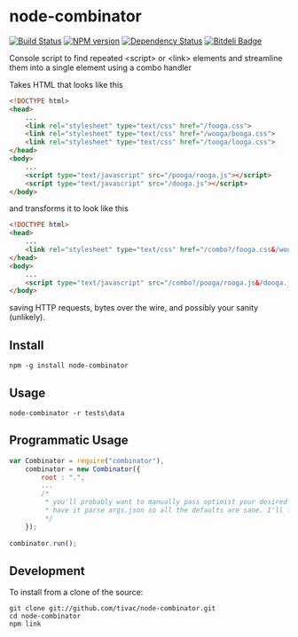 node-combinator
===============
[![Build Status](https://travis-ci.org/tivac/node-combinator.png?branch=master)](https://travis-ci.org/tivac/node-combinator) [![NPM version](https://badge.fury.io/js/combinator.png)](http://badge.fury.io/js/combinator) [![Dependency Status](https://gemnasium.com/tivac/node-combinator.png)](https://gemnasium.com/tivac/node-combinator) [![Bitdeli Badge](https://d2weczhvl823v0.cloudfront.net/tivac/node-combinator/trend.png)](https://bitdeli.com/free)

Console script to find repeated &lt;script&gt; or &lt;link&gt; elements and streamline them into a single element using a combo handler

Takes HTML that looks like this

```html
<!DOCTYPE html>
<head>
    ...
    <link rel="stylesheet" type="text/css" href="/fooga.css">
    <link rel="stylesheet" type="text/css" href="/wooga/booga.css">
    <link rel="stylesheet" type="text/css" href="/tooga/looga.css">
</head>
<body>
    ...
    <script type="text/javascript" src="/pooga/rooga.js"></script>
    <script type="text/javascript" src="/dooga.js"></script>
</body>
```

and transforms it to look like this

```html
<!DOCTYPE html>
<head>
    ...
    <link rel="stylesheet" type="text/css" href="/combo?/fooga.css&/wooga/booga.css&/tooga/looga.css">
</head>
<body>
    ...
    <script type="text/javascript" src="/combo?/pooga/rooga.js&/dooga.js"></script>
</body>
```
    
saving HTTP requests, bytes over the wire, and possibly your sanity (unlikely).

## Install ##

    npm -g install node-combinator

## Usage ##

    node-combinator -r tests\data
    
## Programmatic Usage ##

```javascript
var Combinator = require("combinator"),
    combinator = new Combinator({
        root : ".",
        ...
        /*
         * you'll probably want to manually pass optimist your desired args & then
         * have it parse args.json so all the defaults are sane. I'll fix that later I geuss.
         */
    });
    
combinator.run();
```

## Development ##

To install from a clone of the source:

    git clone git://github.com/tivac/node-combinator.git
    cd node-combinator
    npm link
